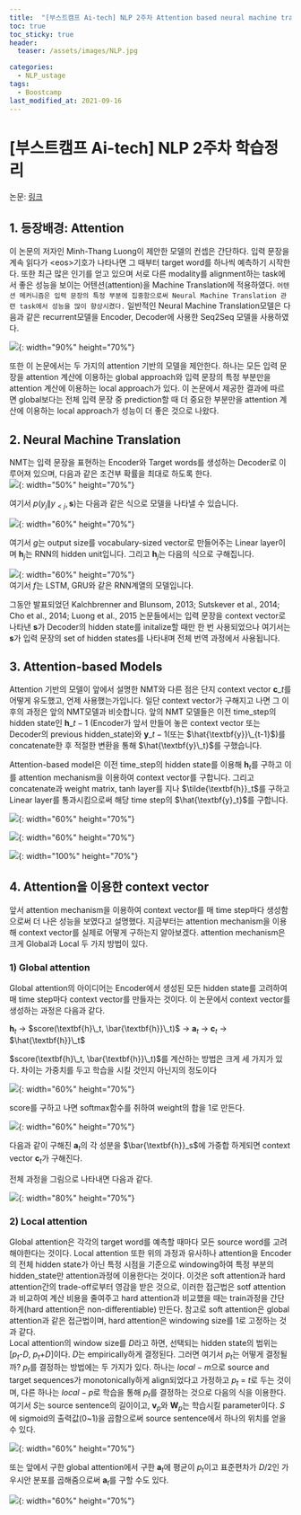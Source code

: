 ```yaml
---
title:  "[부스트캠프 Ai-tech] NLP 2주차 Attention based neural machine translation"
toc: true
toc_sticky: true
header:
  teaser: /assets/images/NLP.jpg

categories:
  - NLP_ustage
tags:
  - Boostcamp
last_modified_at: 2021-09-16
---   
```


# [부스트캠프 Ai-tech] NLP 2주차 학습정리

논문: [링크](https://arxiv.org/pdf/1508.04025.pdf)

## 1. 등장배경: Attention  
 이  논문의 저자인 Minh-Thang Luong이 제안한 모델의 컨셉은 간단하다. 입력 문장을 계속 읽다가 \<eos\>기호가 나타나면 그 때부터 target word를 하나씩 예측하기 시작한다. 또한 최근 많은 인기를 얻고 있으며 서로 다른 modality를 alignment하는 task에서 좋은 성능을  보이는 어텐션(attention)을 Machine Translation에 적용하였다. `어텐션 메커니즘은 입력 문장의 특정 부분에 집중함으로써 Neural Machine Translation 관련 task에서 성능을 많이 향상시켰다.` 일반적인 Neural Machine Translation모델은 다음과 같은 recurrent모델을 Encoder, Decoder에 사용한 Seq2Seq 모델을 사용하였다.  

![](/assets/images/attention_nmt_1.png){: width="90%" height="70%"}  

또한 이 논문에서는 두 가지의 attention 기반의 모델을 제안한다. 하나는 모든 입력 문장을 attention 계산에 이용하는 global approach와 입력 문장의 특정 부분만을 attention 계산에 이용하는 local approach가 있다. 이 논문에서 제공한 결과에 따르면 global보다는 전체 입력 문장 중 prediction할 때 더 중요한 부분만을 attention 계산에 이용하는 local approach가 성능이 더 좋은 것으로 나왔다.  

## 2. Neural Machine Translation  
NMT는 입력 문장을 표현하는 Encoder와 Target words를 생성하는 Decoder로 이루어져 있으며, 다음과 같은 조건부 확률을 최대로 하도록 한다.  
![](/assets/images/attention_nmt_2.png){: width="50%" height="70%"}  

여기서 $p(y_j\|y_{<j}, \textbf{s})$는 다음과 같은 식으로 모델을 나타낼 수 있습니다.  

![](/assets/images/attention_nmt_3.png){: width="60%" height="70%"}  

여기서 $g$는 output size를 vocabulary-sized vector로 만들어주는 Linear layer이며 $\textbf{h}_j$는 RNN의 hidden unit입니다. 그리고 $\textbf{h}_j$는 다음의 식으로 구해집니다.  

![](/assets/images/attention_nmt_4.png){: width="60%" height="70%"}  
여기서 $f$는 LSTM, GRU와 같은 RNN계열의 모델입니다.  

그동안 발표되었던 Kalchbrenner and Blunsom, 2013; Sutskever et al., 2014; Cho et al., 2014; Luong et al., 2015 논문들에서는 입력 문장을 context vector로 나타낸 $\textbf{s}$가 Decoder의 hidden state를 initalize할 때만 한 번 사용되었으나 여기서는 $\textbf{s}$가 입력 문장의 set of hidden states를 나타내며 전체 번역 과정에서 사용됩니다.  

## 3. Attention-based Models  
Attention 기반의 모델이 앞에서 설명한 NMT와 다른 점은 단지 context vector $\textbf{c}\_t$를 어떻게 유도했고, 언제 사용했는가입니다. 일단 context vector가 구해지고 나면 그 이후의 과정은 앞의 NMT모델과 비슷합니다. 앞의 NMT 모델들은 이전 time_step의 hidden state인 $\textbf{h}\_{t-1}$ (Encoder가 앞서 만들어 놓은 context vector 또는 Decoder의 previous hidden_state)와 $\textbf{y}\_{t-1}$(또는 $\hat{\textbf{y}}\_{t-1}$)를 concatenate한 후 적절한 변환을 통해 $\hat{\textbf{y}\_t}$를 구했습니다.  

Attention-based model은 이전 time_step의 hidden state를 이용해 $\textbf{h}_t$를 구하고 이를 attention mechanism을 이용하여 context vector를 구합니다. 그리고 concatenate과 weight matrix, tanh layer를 지나 $\tilde{\textbf{h}}_t$를 구하고 Linear layer를 통과시킴으로써 해당 time step의 $\hat{\textbf{y}_t}$를 구합니다.  

![](/assets/images/attention_nmt_6.png){: width="60%" height="70%"} 
  

![](/assets/images/attention_nmt_7.png){: width="60%" height="70%"} 

![](/assets/images/attention_nmt_5.png){: width="100%" height="70%"}  

## 4. Attention을 이용한 context vector
앞서 attention mechanism을 이용하여 context vector를 매 time step마다 생성함으로써 더 나은 성능을 보였다고 설명했다. 지금부터는 attention mechanism을 이용해 context vector를 실제로 어떻게 구하는지 알아보겠다. attention mechanism은 크게 Global과 Local 두 가지 방법이 있다.

### 1) Global attention
Global attention의 아이디어는 Encoder에서 생성된 모든 hidden state를 고려하여 매 time step마다 context vector를 만들자는 것이다. 이 논문에서 context vector를 생성하는 과정은 다음과 같다.  

$\textbf{h}_t$ -> $score(\textbf{h}\_t, \bar{\textbf{h}}\_t)$ -> $\textbf{a}_t$ -> $\textbf{c}_t$ -> $\hat{\textbf{h}}\_t$  

$score(\textbf{h}\_t, \bar{\textbf{h}}\_t)$를 계산하는 방법은 크게 세 가지가 있다. 차이는 가중치를 두고 학습을 시킬 것인지 아닌지의 정도이다

![](/assets/images/attention_nmt_8.png){: width="60%" height="70%"}  

score를 구하고 나면 softmax함수를 취하여 weight의 합을 1로 만든다.  

![](/assets/images/attention_nmt_9.png){: width="60%" height="70%"}  

다음과 같이 구해진 $\textbf{a}_t$의 각 성분을 $\bar{\textbf{h}}_s$에 가중합 하게되면 context vector $\textbf{c}_t$가 구해진다.

전체 과정을 그림으로 나타내면 다음과 같다.  

![](/assets/images/attention_nmt_10.png){: width="80%" height="70%"}  

 

### 2) Local attention
Global attention은 각각의 target word를 예측할 때마다 모든 source word를 고려해야한다는 것이다. 
Local attention 또한 위의 과정과 유사하나 attention을 Encoder의 전체 hidden state가 아닌 특정 시점을 기준으로 windowing하여 특정 부분의 hidden_state만 attention과정에 이용한다는 것이다. 이것은 soft attention과 hard attention간의 trade-off로부터 영감을 받은 것으로, 이러한 접근법은 sotf attention과 비교하여 계산 비용을 줄여주고 hard attention과 비교했을 때는 train과정을 간단하게(hard attention은 non-differentiable) 만든다. 참고로 soft attention은 global attention과 같은 접근법이며, hard attention은 windowing size를 1로 고정하는 것과 같다.  
Local attention의 window size를 $D$라고 하면, 선택되는 hidden state의 범위는 \[$p_t$-$D$, $p_t$+$D$\]이다. $D$는 empirically하게 결정된다. 그러면 여기서 $p_t$는 어떻게 결정될까? $p_t$를 결정하는 방법에는 두 가지가 있다. 하나는 $local-m$으로 source and target sequences가 monotonically하게 align되었다고 가정하고 $p_t$ = $t$로 두는 것이며, 다른 하나는 $local-p$로 학습을 통해 $p_t$를 결정하는 것으로 다음의 식을 이용한다. 여기서 $S$는 source sentence의 길이이고, $\textbf{v}_p$와 $\textbf{W}_p$는 학습시킬 parameter이다. $S$에 sigmoid의 출력값(0~1)을 곱함으로써 source sentence에서 하나의 위치를 얻을 수 있다.

![](/assets/images/attention_nmt_12.png){: width="60%" height="70%"}  

또는 앞에서 구한 global attention에서 구한 $\textbf{a}_t$에 평균이 $p_t$이고 표준편차가 $D$/2인 가우시안 분포를 곱해줌으로써 $\textbf{a}_t$를 구할 수도 있다.


![](/assets/images/attention_nmt_13.png){: width="60%" height="70%"}  

